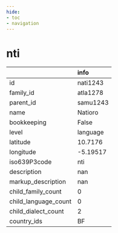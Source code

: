 ```yaml
---
hide:
- toc
- navigation
---
```

# nti
|                      | info     |
|:---------------------|:---------|
| id                   | nati1243 |
| family_id            | atla1278 |
| parent_id            | samu1243 |
| name                 | Natioro  |
| bookkeeping          | False    |
| level                | language |
| latitude             | 10.7176  |
| longitude            | -5.19517 |
| iso639P3code         | nti      |
| description          | nan      |
| markup_description   | nan      |
| child_family_count   | 0        |
| child_language_count | 0        |
| child_dialect_count  | 2        |
| country_ids          | BF       |